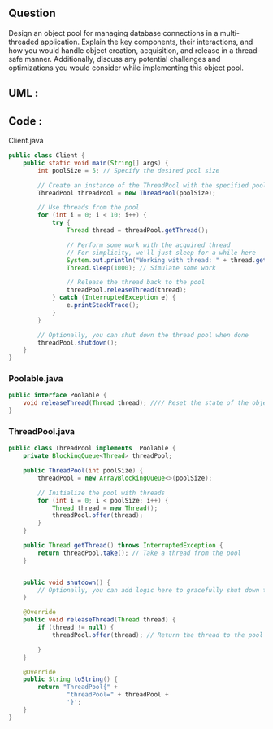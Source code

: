 
## Question
Design an object pool for managing database connections in a multi-threaded application. Explain the key components, their interactions, and how you would handle object creation, acquisition, and release in a thread-safe manner. Additionally, discuss any potential challenges and optimizations you would consider while implementing this object pool.
## UML :



## Code :

Client.java
```java
public class Client {
    public static void main(String[] args) {
        int poolSize = 5; // Specify the desired pool size

        // Create an instance of the ThreadPool with the specified pool size
        ThreadPool threadPool = new ThreadPool(poolSize);

        // Use threads from the pool
        for (int i = 0; i < 10; i++) {
            try {
                Thread thread = threadPool.getThread();

                // Perform some work with the acquired thread
                // For simplicity, we'll just sleep for a while here
                System.out.println("Working with thread: " + thread.getId());
                Thread.sleep(1000); // Simulate some work

                // Release the thread back to the pool
                threadPool.releaseThread(thread);
            } catch (InterruptedException e) {
                e.printStackTrace();
            }
        }

        // Optionally, you can shut down the thread pool when done
        threadPool.shutdown();
    }
}
```


### Poolable.java
```java
public interface Poolable {
    void releaseThread(Thread thread); //// Reset the state of the object when returning it to the pool
} 
```


### ThreadPool.java
```java
public class ThreadPool implements  Poolable {
    private BlockingQueue<Thread> threadPool;

    public ThreadPool(int poolSize) {
        threadPool = new ArrayBlockingQueue<>(poolSize);

        // Initialize the pool with threads
        for (int i = 0; i < poolSize; i++) {
            Thread thread = new Thread();
            threadPool.offer(thread);
        }
    }

    public Thread getThread() throws InterruptedException {
        return threadPool.take(); // Take a thread from the pool
    }


    public void shutdown() {
        // Optionally, you can add logic here to gracefully shut down threads
    }

    @Override
    public void releaseThread(Thread thread) {
        if (thread != null) {
            threadPool.offer(thread); // Return the thread to the pool

        }
    }

    @Override
    public String toString() {
        return "ThreadPool{" +
                "threadPool=" + threadPool +
                '}';
    }
}
```












